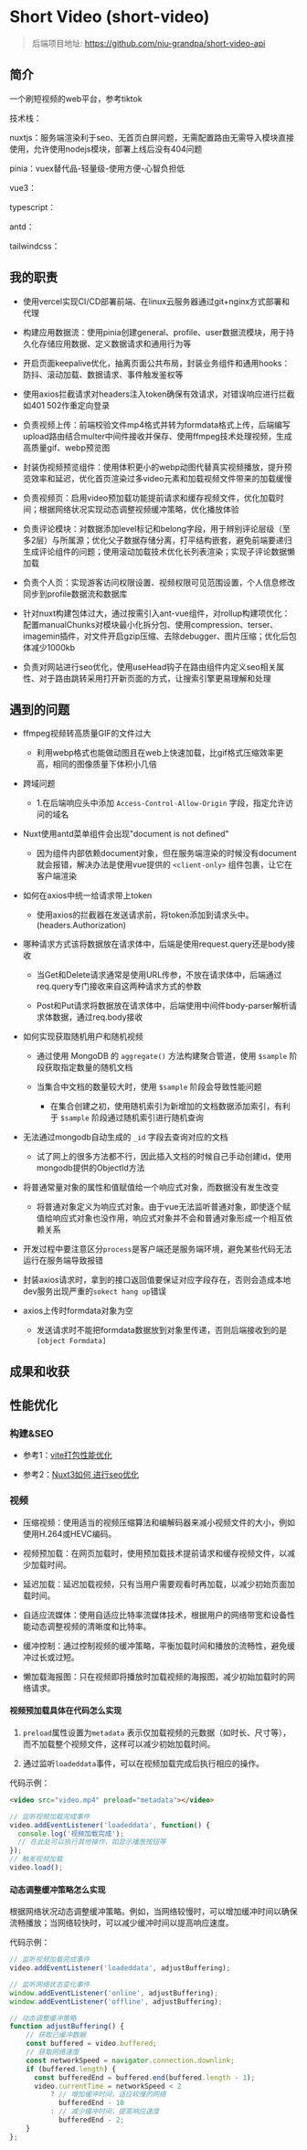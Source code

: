 # Short Video (short-video)

> 后端项目地址: <https://github.com/niu-grandpa/short-video-api>

## 简介

一个刷短视频的web平台，参考tiktok

技术栈：

nuxtjs：服务端渲染利于seo、无首页白屏问题，无需配置路由无需导入模块直接使用，允许使用nodejs模块，部署上线后没有404问题

pinia：vuex替代品-轻量级-使用方便-心智负担低

vue3：

typescript：

antd：

tailwindcss：

## 我的职责

- 使用vercel实现CI/CD部署前端、在linux云服务器通过git+nginx方式部署和代理

- 构建应用数据流：使用pinia创建general、profile、user数据流模块，用于持久化存储应用数据、定义数据请求和通用行为等

- 开启页面keepalive优化，抽离页面公共布局，封装业务组件和通用hooks：防抖、滚动加载、数据请求、事件触发鉴权等

- 使用axios拦截请求对headers注入token确保有效请求，对错误响应进行拦截如401 502作重定向登录

- 负责视频上传：前端校验文件mp4格式并转为formdata格式上传，后端编写upload路由结合multer中间件接收并保存、使用ffmpeg技术处理视频，生成高质量gif、webp预览图

- 封装伪视频预览组件：使用体积更小的webp动图代替真实视频播放，提升预览效率和延迟，优化首页渲染过多video元素和加载视频文件带来的加载缓慢

- 负责视频页：启用video预加载功能提前请求和缓存视频文件，优化加载时间；根据网络状况实现动态调整视频缓冲策略，优化播放体验

- 负责评论模块：对数据添加level标记和belong字段，用于辨别评论层级（至多2层）与所属源；优化父子数据存储分离，打平结构嵌套，避免前端要递归生成评论组件的问题；使用滚动加载技术优化长列表渲染；实现子评论数据懒加载

- 负责个人页：实现游客访问权限设置、视频权限可见范围设置，个人信息修改同步到profile数据流和数据库

- 针对nuxt构建包体过大，通过按需引入ant-vue组件，对rollup构建项优化：配置manualChunks对模块最小化拆分包、使用compression、terser、imagemin插件，对文件开启gzip压缩、去除debugger、图片压缩；优化后包体减少1000kb

- 负责对网站进行seo优化，使用useHead钩子在路由组件内定义seo相关属性、对于路由跳转采用打开新页面的方式，让搜索引擎更易理解和处理

## 遇到的问题

- ffmpeg视频转高质量GIF的文件过大

  - 利用webp格式也能做动图且在web上快速加载，比gif格式压缩效率更高，相同的图像质量下体积小几倍

- 跨域问题

  - 1.在后端响应头中添加 `Access-Control-Allow-Origin` 字段，指定允许访问的域名

- Nuxt使用antd菜单组件会出现"document is not defined"

  - 因为组件内部依赖document对象，但在服务端渲染的时候没有document就会报错，解决办法是使用vue提供的 `<client-only>` 组件包裹，让它在客户端渲染

- 如何在axios中统一给请求带上token

  - 使用axios的拦截器在发送请求前，将token添加到请求头中。(headers.Authorization)

- 哪种请求方式该将数据放在请求体中，后端是使用request.query还是body接收

  - 当Get和Delete请求通常是使用URL传参，不放在请求体中，后端通过req.query专门接收来自这两种请求方式的参数

  - Post和Put请求将数据放在请求体中，后端使用中间件body-parser解析请求体数据，通过req.body接收

- 如何实现获取随机用户和随机视频

  - 通过使用 MongoDB 的 `aggregate()` 方法构建聚合管道，使用 `$sample` 阶段获取指定数量的随机文档

  - 当集合中文档的数量较大时，使用 `$sample` 阶段会导致性能问题

    - 在集合创建之初，使用随机索引为新增加的文档数据添加索引，有利于 `$sample` 阶段通过随机索引进行随机查询

- 无法通过mongodb自动生成的 `_id` 字段去查询对应的文档

  - 试了网上的很多方法都不行，因此插入文档的时候自己手动创建id，使用mongodb提供的ObjectId方法

- 将普通常量对象的属性和值赋值给一个响应式对象，而数据没有发生改变

  - 将普通对象定义为响应式对象。由于vue无法监听普通对象，即使逐个赋值给响应式对象也没作用，响应式对象并不会和普通对象形成一个相互依赖关系

- 开发过程中要注意区分`process`是客户端还是服务端环境，避免某些代码无法运行在服务端导致报错

- 封装axios请求时，拿到的接口返回值要保证对应字段存在，否则会造成本地dev服务出现严重的`sokect hang up`错误

- axios上传时formdata对象为空

  - 发送请求时不能把formdata数据放到对象里传递，否则后端接收到的是 `[object Formdata]`

## 成果和收获

## 性能优化

### 构建&SEO

- 参考1：[vite打包性能优化](https://juejin.cn/post/7232688124416458789)

- 参考2：[Nuxt3如何 进行seo优化](https://juejin.cn/post/7179237881532121149)

### 视频

- 压缩视频：使用适当的视频压缩算法和编解码器来减小视频文件的大小，例如使用H.264或HEVC编码。

- 视频预加载：在网页加载时，使用预加载技术提前请求和缓存视频文件，以减少加载时间。

- 延迟加载：延迟加载视频，只有当用户需要观看时再加载，以减少初始页面加载时间。

- 自适应流媒体：使用自适应比特率流媒体技术，根据用户的网络带宽和设备性能动态调整视频的清晰度和比特率。

- 缓冲控制：通过控制视频的缓冲策略，平衡加载时间和播放的流畅性，避免缓冲过长或过短。

- 懒加载海报图：只在视频即将播放时加载视频的海报图，减少初始加载时的网络请求。

#### 视频预加载具体在代码怎么实现

1. `preload`属性设置为`metadata` 表示仅加载视频的元数据（如时长、尺寸等），而不加载整个视频文件，这样可以减少初始加载时间。

2. 通过监听`loadeddata`事件，可以在视频加载完成后执行相应的操作。

代码示例：

```html
<video src="video.mp4" preload="metadata"></video>
```

```javascript
// 监听视频加载完成事件
video.addEventListener('loadeddata', function() {
  console.log('视频加载完成');
  // 在此处可以执行其他操作，如显示播放按钮等
});
// 触发视频加载
video.load();
```

#### 动态调整缓冲策略怎么实现

根据网络状况动态调整缓冲策略。例如，当网络较慢时，可以增加缓冲时间以确保流畅播放；当网络较快时，可以减少缓冲时间以提高响应速度。

代码示例：

```js
// 监听视频加载完成事件
video.addEventListener('loadeddata', adjustBuffering);

// 监听网络状态变化事件
window.addEventListener('online', adjustBuffering);
window.addEventListener('offline', adjustBuffering);

// 动态调整缓冲策略
function adjustBuffering() {
    // 获取已缓冲数据
    const buffered = video.buffered;
    // 获取网络速度
    const networkSpeed = navigator.connection.downlink;
    if (buffered.length) {
      const bufferedEnd = buffered.end(buffered.length - 1);
      video.currentTime = networkSpeed < 2
          ? // 增加缓冲时间，适应较慢的网络
            bufferedEnd - 10
          : // 减少缓冲时间，提高响应速度
            bufferedEnd - 2;
    }
};
```
